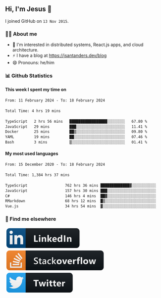 ## Hi, I'm Jesus 👋

I joined GitHub on `13 Nov 2015`.

<!-- Talking about you -->

### 👨‍💻 About me

- 👦 I'm interested in distributed systems, React.js apps, and cloud architecture.
- ⚡️ I have a blog at <https://jsantanders.dev/blog>
- 😄 Pronouns: he/him

### 📊 Github Statistics

#### This week I spent my time on

<!--START_SECTION:weekly-->

```txt
From: 11 February 2024 - To: 18 February 2024

Total Time: 4 hrs 19 mins

TypeScript   2 hrs 56 mins   █████████████████░░░░░░░░   67.80 %
JavaScript   29 mins         ███░░░░░░░░░░░░░░░░░░░░░░   11.41 %
Docker       25 mins         ██▒░░░░░░░░░░░░░░░░░░░░░░   09.80 %
YAML         19 mins         ██░░░░░░░░░░░░░░░░░░░░░░░   07.46 %
Bash         3 mins          ▒░░░░░░░░░░░░░░░░░░░░░░░░   01.41 %
```

<!--END_SECTION:weekly-->

#### My most used languages

<!--START_SECTION:alltime-->

```txt
From: 15 December 2020 - To: 18 February 2024

Total Time: 1,384 hrs 37 mins

TypeScript                 762 hrs 36 mins █████████████▓░░░░░░░░░░░   55.08 %
JavaScript                 157 hrs 30 mins ███░░░░░░░░░░░░░░░░░░░░░░   11.38 %
C#                         146 hrs 4 mins  ██▓░░░░░░░░░░░░░░░░░░░░░░   10.55 %
RMarkdown                  68 hrs 12 mins  █▒░░░░░░░░░░░░░░░░░░░░░░░   04.93 %
Vue.js                     34 hrs 54 mins  ▓░░░░░░░░░░░░░░░░░░░░░░░░   02.52 %
```

<!--END_SECTION:alltime-->

### 📢 Find me elsewhere

<p>
  <a target="_blank" href="https://linkedin.com/in/jsantanders">
    <img src="https://github.com/jsantanders/jsantanders/blob/master/img/linkedin.svg" alt="LinkedIn" style="vertical-align:top; margin:4px">
  </a>
  
  <a target="_blank" href="https://stackoverflow.com/users/7318331/jesus-santander">
    <img src="https://github.com/jsantanders/jsantanders/blob/master/img/stackoverflow.svg" alt="StackOverflow" style="vertical-align:top; margin:4px">
  </a>
  
  <a target="_blank" href="http://twitter.com/jsantanders">
    <img src="https://github.com/jsantanders/jsantanders/blob/master/img/twitter.svg" alt="Twitter" style="vertical-align:top; margin:4px">
  </a>
</p>
